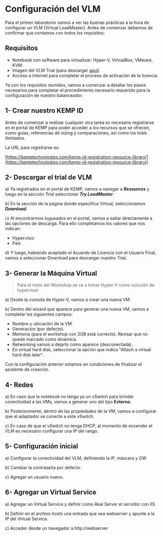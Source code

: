 # Configuración del VLM

Para el primer laboratorio vamos a ver las buenas prácticas a la hora de configurar un VLM (Virtual LoadMaster). Antes de comenzar debemos de confirmar que contamos con todos los requisitos:

## Requisitos

* Notebook con software para virtualizar: Hyper-V, VirtualBox, VMware, KVM.
* Imagen del VLM Trial (para descargar [aquí](https://kemptechnologies.com/vlm-download/)).
* Acceso a internet para completar el proceso de activación de la licencia.

Ya con los requisitos reunidos, vamos a comenzar a detallar los pasos necesarios para completar el procedimiento necesario requerido para la configuración de nuestro balanceador.

## 1- Crear nuestro KEMP ID

Antes de comenzar a realizar cualquier otra tarea es necesario registrarse en el portal de KEMP para poder acceder a los recursos que se ofrecen, como guías, referencias de sizing y comparaciones, así como los trials ilimitados.

La URL para registrarse es:

[https://kemptechnologies.com/kemp-id-registration-resource-library/](https://kemptechnologies.com/kemp-id-registration-resource-library/)


## 2- Descargar el trial de VLM

a) Ya registrados en el portal de KEMP, vamos a navegar a ***Resources*** y luego en la sección *Trial* seleccionar ***Try LoadMaster***.

b) En la sección de la página donde especifica Virtual, seleccionamos ***Download***.

c) Al encontrarmos logueados en el portal, vamos a saltar directamente a las opciones de descarga. Para ello completamos los valores que nos indican:

* Hypervisor
* País

d) Y luego, habiendo aceptado el Acuerdo de Licencia con el Usuario Final, vamos a seleccionar Download para descargar nuestro Trial.


## 3- Generar la Máquina Virtual

> Para el resto del Workshop se va a tomar Hyper-V como solución de hypervisor

a) Desde la consola de Hyper-V, vamos a crear una nueva VM.

b) Dentro del wizard que aparece para generar una nueva VM, vamos a completar los siguientes campos:

* Nombre y ubicación de la VM.
* Generación (por defecto).
* Memoria (para el workshop con 2GB está correcto). Revisar que no quede marcado como dinámica.
* Networking vamos a dejarlo como aparece (desconectada).
* En virtual hard disk, seleccionar la opción que indica "Attach a virtual hard disk later".

Con la configuración anterior estamos en condiciones de finalizar el asistente de creación.

## 4- Redes

a) En caso que la notebook no tenga ya un vSwitch para brindar conectividad a las VMs, vamos a generar uno del tipo **Externo**.

b) Posteriormente, dentro de las propiedades de la VM, vamos a configurar que el adaptador se conecte a este vSwitch.

c) En caso de que el vSwitch no tenga DHCP, al momento de encender el VLM es necesario configurar una IP del rango.

## 5- Configuración inicial

a) Configurar la conectividad del VLM, definiendo la IP, máscara y GW

b) Cambiar la contraseña por defecto.

c) Agregar un usuario nuevo.

## 6- Agregar un Virtual Service

a) Agregar un Virtual Service y definir como Real Server el servidor con IIS

b) Definir en el archivo *hosts* una entrada que sea webserver y apunte a la IP del Virtual Service.

c) Acceder desde un navegador a http://webserver

